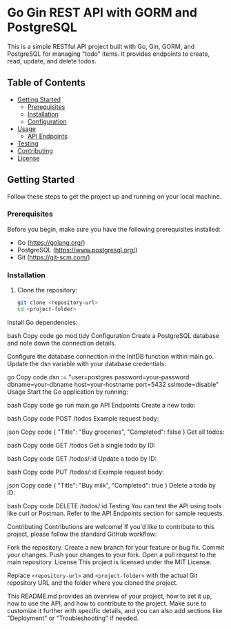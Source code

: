 # Go Gin REST API with GORM and PostgreSQL

This is a simple RESTful API project built with Go, Gin, GORM, and PostgreSQL for managing "todo" items. It provides endpoints to create, read, update, and delete todos.

## Table of Contents

- [Getting Started](#getting-started)
  - [Prerequisites](#prerequisites)
  - [Installation](#installation)
  - [Configuration](#configuration)
- [Usage](#usage)
  - [API Endpoints](#api-endpoints)
- [Testing](#testing)
- [Contributing](#contributing)
- [License](#license)

## Getting Started

Follow these steps to get the project up and running on your local machine.

### Prerequisites

Before you begin, make sure you have the following prerequisites installed:

- Go (https://golang.org/)
- PostgreSQL (https://www.postgresql.org/)
- Git (https://git-scm.com/)

### Installation

1. Clone the repository:

   ```bash
   git clone <repository-url>
   cd <project-folder>
Install Go dependencies:

bash
Copy code
go mod tidy
Configuration
Create a PostgreSQL database and note down the connection details.

Configure the database connection in the InitDB function within main.go. Update the dsn variable with your database credentials:

go
Copy code
dsn := "user=postgres password=your-password dbname=your-dbname host=your-hostname port=5432 sslmode=disable"
Usage
Start the Go application by running:

bash
Copy code
go run main.go
API Endpoints
Create a new todo:

bash
Copy code
POST /todos
Example request body:

json
Copy code
{
    "Title": "Buy groceries",
    "Completed": false
}
Get all todos:

bash
Copy code
GET /todos
Get a single todo by ID:

bash
Copy code
GET /todos/:id
Update a todo by ID:

bash
Copy code
PUT /todos/:id
Example request body:

json
Copy code
{
    "Title": "Buy milk",
    "Completed": true
}
Delete a todo by ID:

bash
Copy code
DELETE /todos/:id
Testing
You can test the API using tools like curl or Postman. Refer to the API Endpoints section for sample requests.

Contributing
Contributions are welcome! If you'd like to contribute to this project, please follow the standard GitHub workflow:

Fork the repository.
Create a new branch for your feature or bug fix.
Commit your changes.
Push your changes to your fork.
Open a pull request to the main repository.
License
This project is licensed under the MIT License.


Replace `<repository-url>` and `<project-folder>` with the actual Git repository URL and the folder where you cloned the project.

This README.md provides an overview of your project, how to set it up, how to use the API, and how to contribute to the project. Make sure to customize it further with specific details, and you can also add sections like "Deployment" or "Troubleshooting" if needed.
